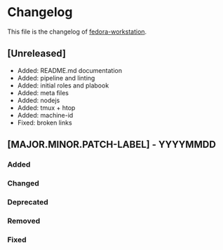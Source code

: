 <!--
reference: https://keepachangelog.com
-->

# Changelog

This file is the changelog of [fedora-workstation](https://github.com/dschier-wtd/fedora-workstation).

## [Unreleased]

- Added: README.md documentation
- Added: pipeline and linting
- Added: initial roles and plabook
- Added: meta files
- Added: nodejs
- Added: tmux + htop
- Added: machine-id
- Fixed: broken links

## [MAJOR.MINOR.PATCH-LABEL] - YYYYMMDD

<!--
Describe the purpose of this release.
Each of the below sections should contain the links to the fixed issues.
-->

### Added

<!--
Section for new Features and Additions.
Most likely a MINOR or MAJOR update.
-->

### Changed

<!--
Changed Behavior in API or Application.
Most likely a MAJOR update.
-->

### Deprecated

<!--
Deprecation, which will be removed in a future release.
The future release must be mentioned.
-->

### Removed

<!--
Removals or Deletions, which were deprecated beforehand.
Most likely a Minor or Major update.
-->

### Fixed

<!--
Bugfixes or other minor fixes.
Most likely a patch.
-->
